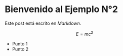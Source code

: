 # Bienvenido al Ejemplo N°2

Este post está escrito en *Markdown*.

$$E = mc^2$$

- Punto 1
- Punto 2